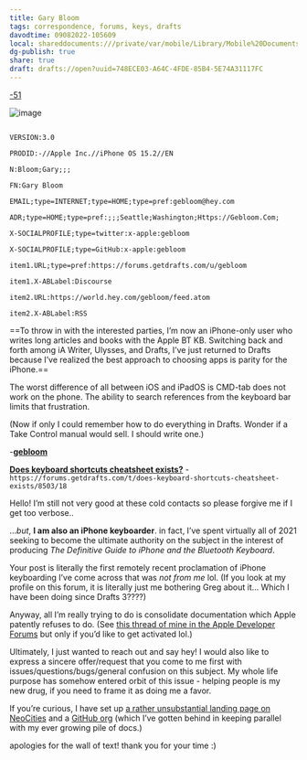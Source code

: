 ```yaml
---
title: Gary Bloom
tags: correspondence, forums, keys, drafts
davodtime: 09082022-105609
local: shareddocuments:///private/var/mobile/Library/Mobile%20Documents/iCloud~md~obsidian/Documents/OBSHIDDIAN/drafts/748ECE03-A64C-4FDE-85B4-5E74A31117FC.md
dg-publish: true
share: true
draft: drafts://open?uuid=748ECE03-A64C-4FDE-85B4-5E74A31117FC
---
```


[-51](https://github.com/ExtraKeus/issues/51)

![image](https://user-images.githubusercontent.com/43663476/139671256-1619df80-bc93-4b9c-aebb-d1f1b9037465.png)

```

VERSION:3.0

PRODID:-//Apple Inc.//iPhone OS 15.2//EN

N:Bloom;Gary;;;

FN:Gary Bloom

EMAIL;type=INTERNET;type=HOME;type=pref:gebloom@hey.com

ADR;type=HOME;type=pref:;;;Seattle;Washington;Https://Gebloom.Com;

X-SOCIALPROFILE;type=twitter:x-apple:gebloom

X-SOCIALPROFILE;type=GitHub:x-apple:gebloom

item1.URL;type=pref:https://forums.getdrafts.com/u/gebloom

item1.X-ABLabel:Discourse

item2.URL:https://world.hey.com/gebloom/feed.atom

item2.X-ABLabel:RSS

```


==To throw in with the interested parties, I’m now an iPhone-only user who writes long articles and books with the Apple BT KB. Switching back and forth among iA Writer, Ulysses, and Drafts, I’ve just returned to Drafts because I’ve realized the best approach to choosing apps is parity for the iPhone.==



The worst difference of all between iOS and iPadOS is CMD-tab does not work on the phone. The ability to search references from the keyboard bar limits that frustration.



(Now if only I could remember how to do everything in Drafts. Wonder if a Take Control manual would sell. I should write one.)

-[**gebloom**](https://forums.getdrafts.com/t/does-keyboard-shortcuts-cheatsheet-exists/8503/18)

[**Does keyboard shortcuts cheatsheet exists?**](https://forums.getdrafts.com/t/does-keyboard-shortcuts-cheatsheet-exists/8503/18) - `https://forums.getdrafts.com/t/does-keyboard-shortcuts-cheatsheet-exists/8503/18`

Hello! I’m still not very good at these cold contacts so please forgive me if I get too verbose..

…*but*, **I am also an iPhone keyboarder**. in fact, I’ve spent virtually all of 2021 seeking to become the ultimate authority on the subject in the interest of producing *The Definitive Guide to iPhone and the Bluetooth Keyboard*. 

Your post is literally the first remotely recent proclamation of iPhone keyboarding I’ve come across that was *not from me* lol. (If you look at my profile on this forum, it is literally just me bothering Greg about it… Which I have been doing since Drafts 3????)

Anyway, all I’m really trying to do is consolidate documentation which Apple patently refuses to do. (See [this thread of mine in the Apple Developer Forums](https://developer.apple.com/forums/thread/685201) but only if you’d like to get activated lol.)

Ultimately, I just wanted to reach out and say hey! I would also like to express a sincere offer/request that you come to me first with issues/questions/bugs/general confusion on this subject. My whole life purpose has somehow entered orbit of this issue - helping people is my new drug, if you need to frame it as doing me a favor. 

If you’re curious, I have set up [a rather unsubstantial landing page on NeoCities](https://uikeycommand.neocities.org) and a [GitHub org](https://github.com/ExtraKeys) (which I’ve gotten behind in keeping parallel with my ever growing pile of docs.)

apologies for the wall of text! thank you for your time :)